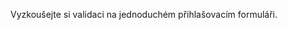 ﻿---
Title: Základní validace
Image: /images/Icons/ico-lesson-4.svg
Status: Released
---

Vyzkoušejte si validaci na jednoduchém přihlašovacím formuláři.
